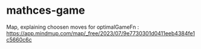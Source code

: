 # mathces-game

Map, explaining choosen moves for optimalGameFn : https://app.mindmup.com/map/_free/2023/07/9e7730301d0411eeb4384fe1c5660c6c
